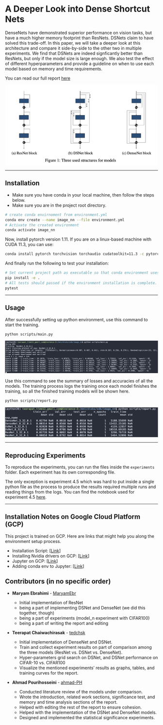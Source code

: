 # A Deeper Look into Dense Shortcut Nets

DenseNets have demonstrated superior performance on vision tasks, but have a
much higher memory footprint than ResNets. DSNets claim to have solved this
trade-off. In this paper, we will take a deeper look at this architecture and compare
it side-by-side to the other two in multiple experiments. We find that DSNets are
indeed signficantly better than ResNets, but only if the model size is large enough.
We also test the effect of different hyperparameters and provide a guideline on
when to use each model based on memory and time requirements.

You can read our full report [here](report.pdf)

![model structures](images/model_structures.png)


---

## Installation
- Make sure you have conda in your local machine, then follow the steps below.
- Make sure you are in the project root directory.

```bash
# create conda envirnoment from environment.yml
conda env create --name image_nn --file environment.yml
# Activate the created environment
conda activate image_nn
```
Now, install pytorch version 1.11. If you are on a linux-based machine with CUDA 11.3, you can use:
```bash
conda install pytorch torchvision torchaudio cudatoolkit=11.3 -c pytorch
```

And finally run the following to test your installation:
```bash
# Set current project path as executable so that conda environment uses the project code.
pip install -e .
# All tests should passed if the environment installation is complete.
pytest 
```

---

## Usage 

After successfully setting up python environment, use this command to start the training.

```bash
python scripts/main.py
```

![train sample](images/code_train_sample.png)

Use this command to see the summary of losses and accuracies of all the models. The training process logs the training once each model finishes the training, so all the finished training models will be shown here.

```bash
python scripts/report.py
```

![report sample](images/code_report_sample.png)

---

## Reproducing Experiments

To reproduce the experiments, you can run the files inside the `experiments` folder. Each experiment has its own corresponding file.

The only exception is experiment 4.5 which was hard to put inside a single python file as the process to produce the results required multiple runs and reading things from the logs. You can find the notebook used for experiment 4.5 [here](notebooks/find_model_mem_use_params.ipynb).

---

## Installation Notes on Google Cloud Platform (GCP)

This project is trained on GCP. Here are links that might help you along the environment setup process.

- Installation Script: [[Link](https://github.com/teerapat-ch/image_nn/blob/master/gce_install_script.sh)]
- Installing Nvidia drivers on GCP: [[Link](https://cloud.google.com/compute/docs/gpus/install-drivers-gpu)]  
- Jupyter on GCP: [[Link](https://towardsdatascience.com/running-jupyter-notebook-in-google-cloud-platform-in-15-min-61e16da34d52)]  
- Adding conda env to Jupyter: [[Link](https://medium.com/@nrk25693/how-to-add-your-conda-environment-to-your-jupyter-notebook-in-just-4-steps-abeab8b8d084)]  


## Contributors (in no specific order)

* **Maryam Ebrahimi** - [MaryamEbr](https://github.com/MaryamEbr)
  * Initial implementation of ResNet
  * being a part of implementing DSNet and DenseNet (we did this together, though)
  * being a part of experiments (model_n experiment with CIFAR100)
  * being a part of writing the report and editing

* **Teerapat Chaiwachirasak** - [tedchsk](https://github.com/tedchsk)
  * Initial implementation of DenseNet and DSNet.
  * Train and collect experiment results on part of comparison among the three models (ResNet vs. DSNet vs. DenseNet).
  * Hyper-parameters grid search on DSNet, and DSNet performance on CIFAR-10 vs. CIFAR100
  * Visualize the mentioned experiments’ results as graphs, tables, and training curves for the report.

* **Ahmad Pourihosseini** - [ahmad-PH](https://github.com/ahmad-PH)
  * Conducted literature review of the models under comparison.
  * Wrote the introduction, related work sections, significance test, and memory and time analysis sections of the report.
  * Helped with editing the rest of the report to ensure cohesion.
  * Helped with the implementation of the DSNet and DenseNet models.
  * Designed and implemented the statistical significance experiments.

